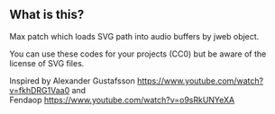## What is this?
Max patch which loads SVG path into audio buffers by jweb object.

You can use these codes for your projects (CC0) but be aware of the license of SVG files.

Inspired by Alexander Gustafsson https://www.youtube.com/watch?v=fkhDRG1Vaa0 and<br>
Fendaop https://www.youtube.com/watch?v=o9sRkUNYeXA
